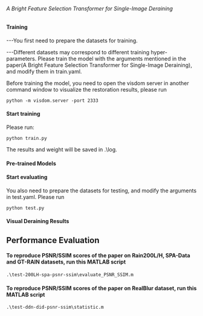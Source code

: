  ###### A Bright Feature Selection Transformer for Single-Image Deraining ######

#### Training ####
---You first need to prepare the datasets for training.

---Different datasets may correspond to different training hyper-parameters. Please train the model with the arguments mentioned in the paper(A Bright Feature Selection Transformer for Single-Image Deraining), and modify them in train.yaml.

Before training the model, you need to open the visdom server in another command window to visualize the restoration results, please run
```
python -m visdom.server -port 2333
```

#### Start training ####
Please run:
```
python train.py
```
The results and weight will be saved in .\log.

#### Pre-trained Models

#### Start evaluating ####
You also need to prepare the datasets for testing, and modify the arguments in test.yaml. Please run
```
python test.py
```

#### Visual Deraining Results

##  Performance Evaluation

#### To reproduce PSNR/SSIM scores of the paper on Rain200L/H, SPA-Data and GT-RAIN datasets, run this MATLAB script
```
.\test-200LH-spa-psnr-ssim\evaluate_PSNR_SSIM.m
```

#### To reproduce PSNR/SSIM scores of the paper on RealBlur dataset, run this MATLAB script
```
.\test-ddn-did-psnr-ssim\statistic.m
```

